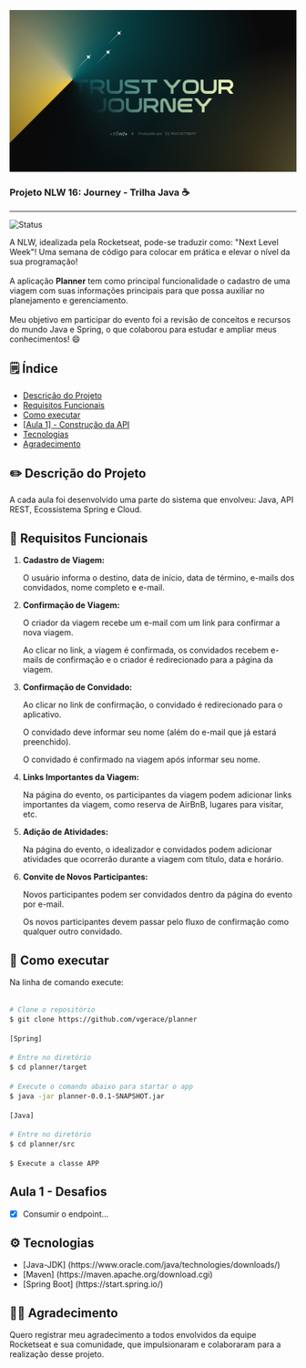 ![image](https://raw.githubusercontent.com/vgerace/planner/main/pictures-nlw/Wallpaper%20-%201920x1080.png?token=GHSAT0AAAAAACUCSYXNZQLBEU5D35YW7BN4ZUNQUDQ)

<h3> Projeto NLW 16: Journey -  Trilha Java ☕ </h3>

---

![Status](https://img.shields.io/static/v1?label=STATUS&message=DESENVOLVIMENTO&color=GREEN&style=for-the-badge)

<p>A NLW, idealizada pela <a target="_blank">Rocketseat</a>, pode-se traduzir como: "Next Level Week"! Uma semana de código para colocar em prática e elevar o nível da sua programação! <br><br>
A aplicação <b>Planner</b> tem como principal funcionalidade o cadastro de uma viagem com suas informações principais para que possa auxiliar no planejamento e gerenciamento.
<br><br>
Meu objetivo em participar do evento foi a revisão de conceitos e recursos do mundo Java e Spring, o que colaborou para estudar e ampliar meus conhecimentos! 😄</p>


##  🗒️ Índice

* [Descrição do Projeto](#descricao-do-projeto)
* [Requisitos Funcionais](#requisitos-funcionais)
* [Como executar](#como-executar)
* [[Aula 1] - Construção da API](#aula-1)
* [Tecnologias](#tecnologias)
* [Agradecimento](#agradecimento)

<h2>✏️ Descrição do Projeto</h2><a name = "descricao-do-projeto"></a>

<p>A cada aula foi desenvolvido uma parte do sistema que envolveu: Java, API REST, Ecossistema Spring e Cloud.</p>

<h2>📌 Requisitos Funcionais</h2><a name = "requisitos-funcionais"></a>

  <ol>
        <li>
            <strong>Cadastro de Viagem:</strong>
            <p>O usuário informa o destino, data de início, data de término, e-mails dos convidados, nome completo e e-mail.</p>
        </li>
        <li>
            <strong>Confirmação de Viagem:</strong>
            <p>O criador da viagem recebe um e-mail com um link para confirmar a nova viagem.</p>
            <p>Ao clicar no link, a viagem é confirmada, os convidados recebem e-mails de confirmação e o criador é redirecionado para a página da viagem.</p>
        </li>
        <li>
            <strong>Confirmação de Convidado:</strong>
            <p>Ao clicar no link de confirmação, o convidado é redirecionado para o aplicativo.</p>
            <p>O convidado deve informar seu nome (além do e-mail que já estará preenchido).</p>
            <p>O convidado é confirmado na viagem após informar seu nome.</p>
        </li>
        <li>
            <strong>Links Importantes da Viagem:</strong>
            <p>Na página do evento, os participantes da viagem podem adicionar links importantes da viagem, como reserva de AirBnB, lugares para visitar, etc.</p>
        </li>
        <li>
            <strong>Adição de Atividades:</strong>
            <p>Na página do evento, o idealizador e convidados podem adicionar atividades que ocorrerão durante a viagem com título, data e horário.</p>
        </li>
        <li>
            <strong>Convite de Novos Participantes:</strong>
            <p>Novos participantes podem ser convidados dentro da página do evento por e-mail.</p>
            <p>Os novos participantes devem passar pelo fluxo de confirmação como qualquer outro convidado.</p>
        </li>
    </ol>


<h2> 🎯 Como executar </h2><a name = "como-executar"></a>

Na linha de comando execute:

```bash

# Clone o repositório
$ git clone https://github.com/vgerace/planner

[Spring]

# Entre no diretório
$ cd planner/target

# Execute o comando abaixo para startar o app
$ java -jar planner-0.0.1-SNAPSHOT.jar

[Java]

# Entre no diretório
$ cd planner/src

$ Execute a classe APP

```

<h2> Aula 1 - Desafios </h2><a name = "aula-1"></a>

- [X] Consumir o endpoint...

<h2>⚙️ Tecnologias</h2><a name = "tecnologias"></a>
<ul>
<li>[Java-JDK] (https://www.oracle.com/java/technologies/downloads/)</li>
<li>[Maven] (https://maven.apache.org/download.cgi)</li>
<li>[Spring Boot] (https://start.spring.io/)</li>
</ul>

<h2>👏🏾 Agradecimento</h2><a name = "agradecimento"></a>
<p> Quero registrar meu agradecimento a todos envolvidos da equipe Rocketseat e sua comunidade, que impulsionaram e colaboraram para a realização desse projeto. </p>

